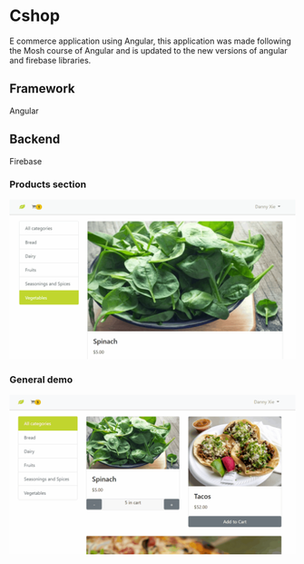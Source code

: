 # Cshop
E commerce application using Angular, this application was made following the Mosh course of Angular and is updated to the new versions of angular and firebase libraries.

## Framework
Angular

## Backend 
Firebase

### Products section

<p align="center">
  <img src="demo/products.gif">
</p>

### General demo

<p align="center">
  <img src="demo/demo.gif">
</p>
